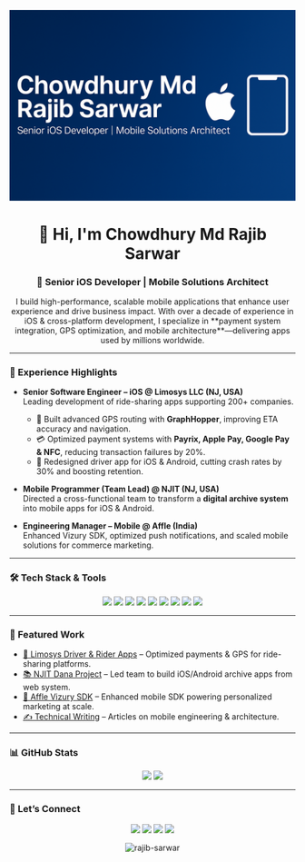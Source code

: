 <!-- Banner -->
<p align="center">
  <img src="https://raw.githubusercontent.com/rajib-sarwar/rajib-sarwar/main/banner.png" alt="Rajib Sarwar Banner" />
</p>
<h1 align="center">👋 Hi, I'm Chowdhury Md Rajib Sarwar</h1>
<h3 align="center">🚀 Senior iOS Developer | Mobile Solutions Architect</h3>

<p align="center">
I build high-performance, scalable mobile applications that enhance user experience and drive business impact.  
With over a decade of experience in iOS & cross-platform development, I specialize in **payment system integration, GPS optimization, and mobile architecture**—delivering apps used by millions worldwide.
</p>

---

### 💼 Experience Highlights
- **Senior Software Engineer – iOS @ Limosys LLC (NJ, USA)**  
  Leading development of ride-sharing apps supporting 200+ companies.  
  - 🚖 Built advanced GPS routing with **GraphHopper**, improving ETA accuracy and navigation.  
  - 💳 Optimized payment systems with **Payrix, Apple Pay, Google Pay & NFC**, reducing transaction failures by 20%.  
  - 📱 Redesigned driver app for iOS & Android, cutting crash rates by 30% and boosting retention.  

- **Mobile Programmer (Team Lead) @ NJIT (NJ, USA)**  
  Directed a cross-functional team to transform a **digital archive system** into mobile apps for iOS & Android.  

- **Engineering Manager – Mobile @ Affle (India)**  
  Enhanced Vizury SDK, optimized push notifications, and scaled mobile solutions for commerce marketing.  

---

### 🛠️ Tech Stack & Tools
<p align="center">
  <img src="https://img.shields.io/badge/Swift-FA7343?logo=swift&logoColor=white&style=flat" />
  <img src="https://img.shields.io/badge/Objective--C-000000?logo=apple&logoColor=white&style=flat" />
  <img src="https://img.shields.io/badge/Kotlin-7F52FF?logo=kotlin&logoColor=white&style=flat" />
  <img src="https://img.shields.io/badge/Firebase-FFCA28?logo=firebase&logoColor=black&style=flat" />
  <img src="https://img.shields.io/badge/GraphHopper-009688?logo=openstreetmap&logoColor=white&style=flat" />
  <img src="https://img.shields.io/badge/REST%20APIs-25A162?logo=fastapi&logoColor=white&style=flat" />
  <img src="https://img.shields.io/badge/Git-F05032?logo=git&logoColor=white&style=flat" />
  <img src="https://img.shields.io/badge/Jira-0052CC?logo=jira&logoColor=white&style=flat" />
  <img src="https://img.shields.io/badge/Figma-F24E1E?logo=figma&logoColor=white&style=flat" />
</p>

---

### 📌 Featured Work
- [🚖 Limosys Driver & Rider Apps](#) – Optimized payments & GPS for ride-sharing platforms.  
- [📚 NJIT Dana Project](#) – Led team to build iOS/Android archive apps from web system.  
- [📲 Affle Vizury SDK](#) – Enhanced mobile SDK powering personalized marketing at scale.  
- [✍️ Technical Writing](https://medium.com/@chowdhuryrajib) – Articles on mobile engineering & architecture.  

---

### 📊 GitHub Stats
<p align="center">
  <img src="https://github-readme-stats.vercel.app/api?username=rajib-sarwar&show_icons=true&count_private=true&theme=tokyonight" height="180px"/>
  <img src="https://github-readme-streak-stats.herokuapp.com/?user=rajib-sarwar&theme=tokyonight" height="180px"/>
</p>

---

### 🤝 Let’s Connect
<p align="center">
  <a href="https://www.linkedin.com/in/rajib-sarwar/"><img src="https://img.icons8.com/color/48/000000/linkedin.png" width="35"/></a>
  <a href="https://stackoverflow.com/users/2372899/chowdhury-md-rajib-sarwar"><img src="https://img.icons8.com/color/48/000000/stackoverflow.png" width="35"/></a>
  <a href="https://medium.com/@chowdhuryrajib"><img src="https://img.icons8.com/color/48/000000/medium-logo.png" width="35"/></a>
  <a href="mailto:md.rajib.sarwar@gmail.com"><img src="https://img.icons8.com/color/48/000000/gmail.png" width="35"/></a>
</p>

<p align="center"> 
  <img src="https://komarev.com/ghpvc/?username=rajib-sarwar&label=Profile%20Views&color=0e75b6&style=flat" alt="rajib-sarwar" /> 
</p>
